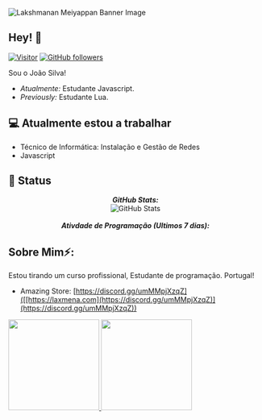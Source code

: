 ![Lakshmanan Meiyappan Banner Image](https://cdn.discordapp.com/attachments/971881081685037126/981709231449341962/b95a378f1b5c68bd3677d45e4441e586.png)
<!-- <h2 align='center'>Lakshmanan Meiyappan @ Laxmena</h2>
<p align='center'><b>Graduate Student at University of Illinois at Chicago</b></p> -->

<h2>Hey! 👋</h2>

[![Visitor](https://visitor-badge.laobi.icu/badge?page_id=Z4Dev)](https://github.com/Z4Dev) [![GitHub followers](https://img.shields.io/github/followers/Z4Dev.svg?style=social&label=Follow)](https://github.com/Z4Dev?tab=followers)

Sou o João Silva! 
- <i>Atualmente:</i> Estudante Javascript. 
- <i>Previously:</i> Estudante Lua.

<h2>💻 Atualmente estou a trabalhar</h2>

- Técnico de Informática: Instalação e Gestão de Redes
- Javascript


<h2>👀 Status</h2>

<div>
<!--   <p align="center">
    <b><em>Now listening to:</em></b> <br/>
    <img src="https://spotify-github-profile.vercel.app/api/view?uid=lakshmanan.meiyappan&cover_image=true&theme=novatorem" alt="Now Listenting to" />
  </p> -->
  
  <p align="center">
  <b><em>GitHub Stats:</em></b> <br/>
    <img src="https://github-readme-streak-stats.herokuapp.com/?user=Z4Dev" alt="GitHub Stats" /> <br/><br/>
  <b><em>Ativdade de Programação (Ultimos 7 dias):</em></b> <br/>
  </p>
</div>

<h2> Sobre Mim⚡:</h2>

Estou tirando um curso profissional, Estudante de programação. Portugal!
 
- Amazing Store: [https://discord.gg/umMMpjXzqZ]([[https://laxmena.com](https://discord.gg/umMMpjXzqZ)](https://discord.gg/umMMpjXzqZ))

<div>
<a href="https://github.com/Z4Dev">
<img height="180em" src="https://github-readme-stats.vercel.app/api/top-langs/?username=Z4Dev&layout=compact&langs_count=7&theme=dracula"/>
<img height="180em" src="https://github-readme-stats.vercel.app/api?username=Z4Dev&show_icons=true&theme=dracula&include_all_commits=true&count_private=true"/>
</div>
